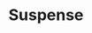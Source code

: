 ---
title: Suspense
description: Welcome to Vue JS, a framework that helps you build better user interfaces.
---